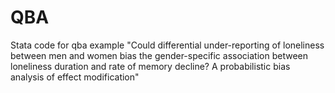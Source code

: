 # QBA
Stata code for qba example "Could differential under-reporting of loneliness between men and women bias the gender-specific association between loneliness duration and rate of memory decline? A probabilistic bias analysis of effect modification"
